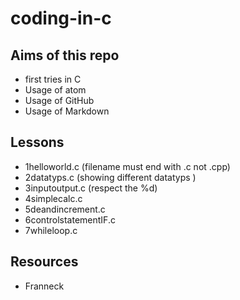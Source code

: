 # coding-in-c

## Aims of this repo
+ first tries in C
+ Usage of atom
+ Usage of GitHub
+ Usage of Markdown

## Lessons
+ 1helloworld.c (filename must end with .c not .cpp)
+ 2datatyps.c (showing different datatyps )
+ 3inputoutput.c (respect the %d)
+ 4simplecalc.c
+ 5deandincrement.c
+ 6controlstatementIF.c
+ 7whileloop.c

## Resources
+ Franneck
